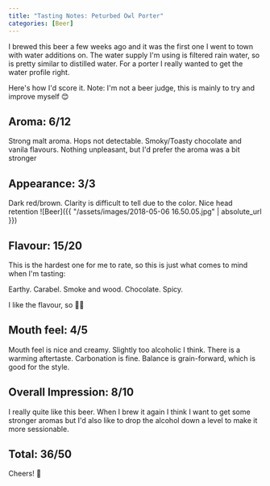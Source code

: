 ```yaml
---
title: "Tasting Notes: Peturbed Owl Porter"
categories: [Beer]
---
```


I brewed this beer a few weeks ago and it was the first one I went to town with water additions on. The water supply I'm using is filtered rain water, so is pretty similar to distilled water. For a porter I really wanted to get the water profile right.

Here's how I'd score it. Note: I'm not a beer judge, this is mainly to try and improve myself 😊

## Aroma: 6/12 ##

Strong malt aroma. Hops not detectable. Smoky/Toasty chocolate and vanila flavours. Nothing unpleasant, but I'd prefer the aroma was a bit stronger

## Appearance: 3/3 ##

Dark red/brown. Clarity is difficult to tell due to the color. Nice head retention
![Beer]({{ "/assets/images/2018-05-06 16.50.05.jpg" | absolute_url }})

## Flavour: 15/20 ##

This is the hardest one for me to rate, so this is just what comes to mind when I'm tasting:

Earthy. Carabel. Smoke and wood. Chocolate. Spicy.

I like the flavour, so 🤷‍♀️

## Mouth feel: 4/5 ##

Mouth feel is nice and creamy. Slightly too alcoholic I think. There is a warming aftertaste. Carbonation is fine. Balance is grain-forward, which is good for the style.

## Overall Impression: 8/10 ##

I really quite like this beer. When I brew it again I think I want to get some stronger aromas but I'd also like to drop the alcohol down a level to make it more sessionable.

## Total: 36/50 ##

Cheers! 🍻